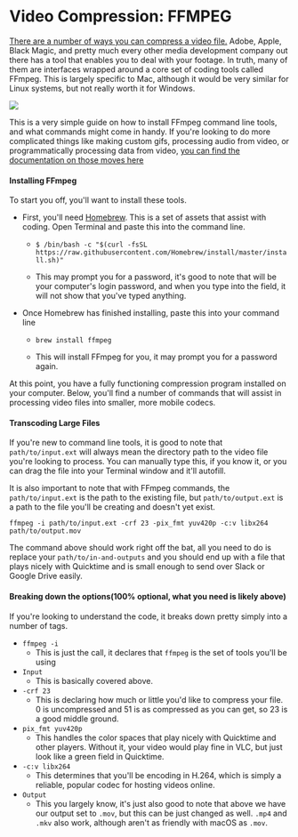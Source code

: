 # Video Compression: FFMPEG

[There are a number of ways you can compress a video file.](http://resources.learninglab.xyz/simple/people/casey-c/videoCompression-codecs) Adobe, Apple, Black Magic, and pretty much every other media development company out there has a tool that enables you to deal with your footage. In truth, many of them are interfaces wrapped around a core set of coding tools called FFmpeg. This is largely specific to Mac, although it would be very similar for Linux systems, but not really worth it for Windows.

![](https://files.slack.com/files-pri/T0HTW3H0V-F01DLE633PH/ffmpeg_gif.gif?pub_secret=14cba0557c)

This is a very simple guide on how to install FFmpeg command line tools, and what commands might come in handy. If you're looking to do more complicated things like making custom gifs, processing audio from video, or programmatically processing data from video, [you can find the documentation on those moves here](https://ffmpeg.org/ffmpeg.html)

#### Installing FFmpeg

To start you off, you'll want to install these tools.

- First, you'll need [Homebrew](brew.sh). This is a set of assets that assist with coding. Open Terminal and paste this into the command line.

  - ` $ /bin/bash -c "$(curl -fsSL https://raw.githubusercontent.com/Homebrew/install/master/install.sh)" `

  - This may prompt you for a password, it's good to note that will be your computer's login password, and when you type into the field, it will not show that you've typed anything.

- Once Homebrew has finished installing, paste this into your command line

  - `brew install ffmpeg`

  - This will install FFmpeg for you, it may prompt you for a password again.

At this point, you have a fully functioning compression program installed on your computer. Below, you'll find a number of commands that will assist in processing video files into smaller, more mobile codecs.

#### Transcoding Large Files

If you're new to command line tools, it is good to note that `path/to/input.ext` will always mean the directory path to the video file you're looking to process. You can manually type this, if you know it, or you can drag the file into your Terminal window and it'll autofill.

It is also important to note that with FFmpeg commands, the `path/to/input.ext` is the path to the existing file, but `path/to/output.ext` is a path to the file you'll be creating and doesn't yet exist.

`ffmpeg -i path/to/input.ext -crf 23 -pix_fmt yuv420p -c:v libx264 path/to/output.mov`

The command above should work right off the bat, all you need to do is replace your `path/to/in-and-outputs` and you should end up with a file that plays nicely with Quicktime and is small enough to send over Slack or Google Drive easily.

#### Breaking down the options(100% optional, what you need is likely above)

If you're looking to understand the code, it breaks down pretty simply into a number of tags.

 - `ffmpeg -i`
    - This is just the call, it declares that `ffmpeg` is the set of tools you'll be using
 - `Input`
    - This is basically covered above.
 - `-crf 23`
    - This is declaring how much or little you'd like to compress your file. 0 is uncompressed and 51 is as compressed as you can get, so 23 is a good middle ground.
 - `pix_fmt yuv420p`
    - This handles the color spaces that play nicely with Quicktime and other players. Without it, your video would play fine in VLC, but just look like a green field in Quicktime.
 - `-c:v libx264`
    - This determines that you'll be encoding in H.264, which is simply a reliable, popular codec for hosting videos online.
 - `Output`
    - This you largely know, it's just also good to note that above we have our output set to `.mov`, but this can be just changed as well. `.mp4` and `.mkv` also work, although aren't as friendly with macOS as `.mov`.
